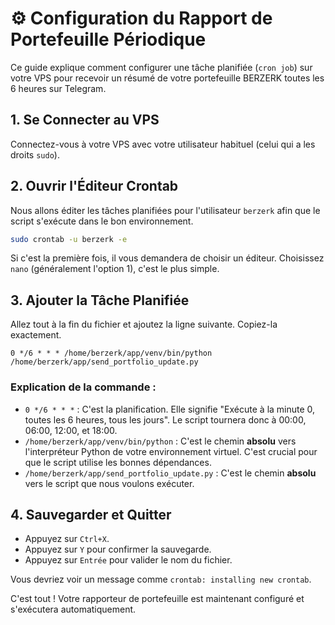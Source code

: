 # ⚙️ Configuration du Rapport de Portefeuille Périodique

Ce guide explique comment configurer une tâche planifiée (`cron job`) sur votre VPS pour recevoir un résumé de votre portefeuille BERZERK toutes les 6 heures sur Telegram.

## 1. Se Connecter au VPS

Connectez-vous à votre VPS avec votre utilisateur habituel (celui qui a les droits `sudo`).

## 2. Ouvrir l'Éditeur Crontab

Nous allons éditer les tâches planifiées pour l'utilisateur `berzerk` afin que le script s'exécute dans le bon environnement.

```bash
sudo crontab -u berzerk -e
```

Si c'est la première fois, il vous demandera de choisir un éditeur. Choisissez `nano` (généralement l'option 1), c'est le plus simple.

## 3. Ajouter la Tâche Planifiée

Allez tout à la fin du fichier et ajoutez la ligne suivante. Copiez-la exactement.

```
0 */6 * * * /home/berzerk/app/venv/bin/python /home/berzerk/app/send_portfolio_update.py
```

### Explication de la commande :

- `0 */6 * * *` : C'est la planification. Elle signifie "Exécute à la minute 0, toutes les 6 heures, tous les jours". Le script tournera donc à 00:00, 06:00, 12:00, et 18:00.
- `/home/berzerk/app/venv/bin/python` : C'est le chemin **absolu** vers l'interpréteur Python de votre environnement virtuel. C'est crucial pour que le script utilise les bonnes dépendances.
- `/home/berzerk/app/send_portfolio_update.py` : C'est le chemin **absolu** vers le script que nous voulons exécuter.

## 4. Sauvegarder et Quitter

- Appuyez sur `Ctrl+X`.
- Appuyez sur `Y` pour confirmer la sauvegarde.
- Appuyez sur `Entrée` pour valider le nom du fichier.

Vous devriez voir un message comme `crontab: installing new crontab`.

C'est tout ! Votre rapporteur de portefeuille est maintenant configuré et s'exécutera automatiquement. 